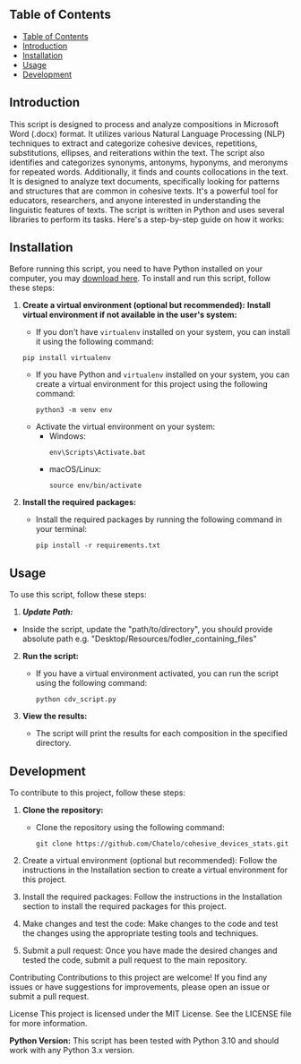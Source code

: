 ## Table of Contents

- [Table of Contents](#table-of-contents)
- [Introduction](#introduction)
- [Installation](#installation)
- [Usage](#usage)
- [Development](#development)

## Introduction

This script is designed to process and analyze compositions in Microsoft Word (.docx) format. It utilizes various Natural Language Processing (NLP) techniques to extract and categorize cohesive devices, repetitions, substitutions, ellipses, and reiterations within the text. The script also identifies and categorizes synonyms, antonyms, hyponyms, and meronyms for repeated words. Additionally, it finds and counts collocations in the text.
It is designed to analyze text documents, specifically looking for patterns and structures that are common in cohesive texts. It's a powerful tool for educators, researchers, and anyone interested in understanding the linguistic features of texts. The script is written in Python and uses several libraries to perform its tasks. Here's a step-by-step guide on how it works:

## Installation

Before running this script, you need to have Python installed on your computer, you may [download here](https://www.python.org/downloads/).
To install and run this script, follow these steps:

1. **Create a virtual environment (optional but recommended):**
   **Install virtual environment if not available in the user's system:**

   - If you don't have `virtualenv` installed on your system, you can install it using the following command:

   ```
   pip install virtualenv
   ```

   - If you have Python and `virtualenv` installed on your system, you can create a virtual environment for this project using the following command:
     ```
     python3 -m venv env
     ```
   - Activate the virtual environment on your system:
     - Windows:
       ```
       env\Scripts\Activate.bat
       ```
     - macOS/Linux:
       ```
       source env/bin/activate
       ```

2. **Install the required packages:**

   - Install the required packages by running the following command in your terminal:
     ```
     pip install -r requirements.txt
     ```

## Usage

To use this script, follow these steps:

1. **_Update Path:_**

- Inside the script, update the "path/to/directory", you should provide absolute path e.g. "Desktop/Resources/fodler_containing_files"

2. **Run the script:**

   - If you have a virtual environment activated, you can run the script using the following command:
     ```
     python cdv_script.py
     ```

3. **View the results:**
   - The script will print the results for each composition in the specified directory.

## Development

To contribute to this project, follow these steps:

1. **Clone the repository:**

   - Clone the repository using the following command:
     ```
     git clone https://github.com/Chatelo/cohesive_devices_stats.git
     ```

2. Create a virtual environment (optional but recommended):
   Follow the instructions in the Installation section to create a virtual environment for this project.
3. Install the required packages:
   Follow the instructions in the Installation section to install the required packages for this project.
4. Make changes and test the code:
   Make changes to the code and test the changes using the appropriate testing tools and techniques.
5. Submit a pull request:
   Once you have made the desired changes and tested the code, submit a pull request to the main repository.

Contributing
Contributions to this project are welcome! If you find any issues or have suggestions for improvements, please open an issue or submit a pull request.

License
This project is licensed under the MIT License. See the LICENSE file for more information.

**Python Version:**
This script has been tested with Python 3.10 and should work with any Python 3.x version.
